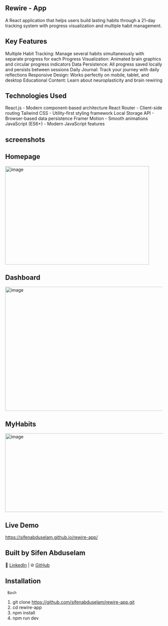 ## Rewire - App 
A React application that helps users build lasting habits through a 21-day tracking system with progress visualization and multiple habit management.

## Key Features
Multiple Habit Tracking: Manage several habits simultaneously with separate progress for each
Progress Visualization: Animated brain graphics and circular progress indicators
Data Persistence: All progress saved locally and persists between sessions
Daily Journal: Track your journey with daily reflections
Responsive Design: Works perfectly on mobile, tablet, and desktop
Educational Content: Learn about neuroplasticity and brain rewiring

## Technologies Used
React.js - Modern component-based architecture
React Router - Client-side routing
Tailwind CSS - Utility-first styling framework
Local Storage API - Browser-based data persistence
Framer Motion - Smooth animations
JavaScript (ES6+) - Modern JavaScript features

  ## screenshots

 ## Homepage
<img width="460" height="314" alt="image" src="https://github.com/user-attachments/assets/d8494129-5fe7-427d-8a06-0228c7e66018" />

## Dashboard
<img width="529" height="396" alt="image" src="https://github.com/user-attachments/assets/3151cf8a-b1fd-47fe-8e56-6278325422de" />

## MyHabits
<img width="713" height="251" alt="image" src="https://github.com/user-attachments/assets/25c9ef01-4d7c-44c2-8109-51192aa6d627" />


## Live Demo
https://sifenabduselam.github.io/rewire-app/

## Built by Sifen Abduselam
🔗 [LinkedIn](https://www.linkedin.com/in/sifen-abduselam-a52798373/
) | 🌐 [GitHub](https://github.com/sifenabduselam)


## Installation
     Bash
1. git clone https://github.com/sifenabduselam/rewire-app.git
2. cd rewire-app
3. npm install
4. npm run dev



